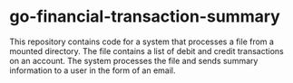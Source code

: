 # go-financial-transaction-summary
This repository contains code for a system that processes a file from a mounted directory. The file contains a list of debit and credit transactions on an account. The system processes the file and sends summary information to a user in the form of an email.

